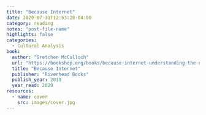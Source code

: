 ```yaml
---
title: "Because Internet"
date: 2020-07-31T12:53:28-04:00
category: reading
notes: "post-file-name"
highlights: false
categories:
  - Cultural Analysis
book:
  author: "Gretchen McCulloch"
  url: "https://bookshop.org/books/because-internet-understanding-the-new-rules-of-language/9780735210943"
  title: "Because Internet"
  publisher: "Riverhead Books"
  publish_year: 2019
  year_read: 2020
resources:
  - name: cover
    src: images/cover.jpg
---
```


